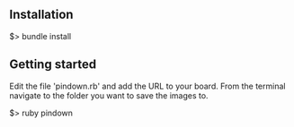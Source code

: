 Installation
------------

$> bundle install


Getting started
---------------

Edit the file 'pindown.rb' and add the URL to your board.
From the terminal navigate to the folder you want to save the images to.

$> ruby pindown
